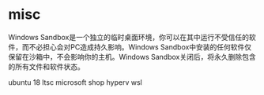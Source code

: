 # misc

Windows Sandbox是一个独立的临时桌面环境，你可以在其中运行不受信任的软件，而不必担心会对PC造成持久影响。Windows Sandbox中安装的任何软件仅保留在沙箱中，不会影响你的主机。Windows Sandbox关闭后，将永久删除包含的所有文件和软件状态。

ubuntu 18 ltsc
microsoft shop
hyperv
wsl
